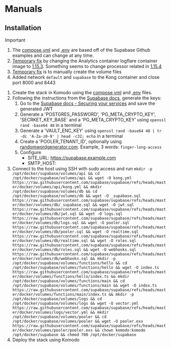 # Manuals

## Installation
> [!IMPORTANT]
> 1. The [compose.yml](https://github.com/supabase/supabase/blob/master/docker/docker-compose.yml) and [.env](https://github.com/supabase/supabase/blob/master/docker/.env.example) are based off of the Supabase Github examples and can change at any time.
> 2. [Temporary fix](https://github.com/supabase/supabase/issues/39933) by changing the Analytics container logflare container image to [1.15.3](https://github.com/Logflare/logflare/releases/tag/v1.15.3). Something seems to change processor related in [1.15.4](https://github.com/Logflare/logflare/releases/tag/v1.15.4)
> 3. [Temporary fix](https://github.com/orgs/supabase/discussions/26362) is to manually create the volume files
> 4. Added network `default` and `supabase` to the Kong container and close port 8000 and 8443

1. Create the stack in Komodo using the [compose.yml](https://raw.githubusercontent.com/platnub/container-host-templates/refs/heads/main/docker/containers/supabase/compose.yml) and [.env](https://raw.githubusercontent.com/platnub/container-host-templates/refs/heads/main/docker/containers/supabase/.env) files.
2. Following the instructions from the [Supabase docs](https://supabase.com/docs/guides/self-hosting/docker#securing-your-services), generate the keys:
    1. Go to the [Supabase docs - Securing your services](https://supabase.com/docs/guides/self-hosting/docker#securing-your-services) and save the generated JWT
    2. Generate a 'POSTGRES_PASSWORD', 'PG_META_CRYPTO_KEY', 'SECRKET_KEY_BASE' and a 'PG_META_CRYPTO_KEY' using `openssl rand -base64 48` in a terminal
    3. Generate a 'VAULT_ENC_KEY' using `openssl rand -base64 48 | tr -dc 'A-Za-z0-9' | head -c32; echo` in a terminal
    4. Create a 'POOLER_TENANT_ID', optionally using [randomwordgenerator.com](https://randomwordgenerator.com/). Example, 3 words: `finger-long-access`
    5. Configure
         - SITE_URL: https://supabase.example.com
         - SMTP_HOST:
3. Connect to the host using SSH with sudo access and run
   ```mkdir -p /opt/docker/supabase/volumes/api && cd /opt/docker/supabase/volumes/api && wget -O kong.yml https://raw.githubusercontent.com/supabase/supabase/refs/heads/master/docker/volumes/api/kong.yml && mkdir /opt/docker/supabase/volumes/db && cd /opt/docker/supabase/volumes/db && wget -O _supabase.sql https://raw.githubusercontent.com/supabase/supabase/refs/heads/master/docker/volumes/db/_supabase.sql && wget -O jwt.sql https://raw.githubusercontent.com/supabase/supabase/refs/heads/master/docker/volumes/db/jwt.sql && wget -O logs.sql https://raw.githubusercontent.com/supabase/supabase/refs/heads/master/docker/volumes/db/logs.sql && wget -O pooler.sql https://raw.githubusercontent.com/supabase/supabase/refs/heads/master/docker/volumes/db/pooler.sql && wget -O realtime.sql https://raw.githubusercontent.com/supabase/supabase/refs/heads/master/docker/volumes/db/realtime.sql && wget -O roles.sql https://raw.githubusercontent.com/supabase/supabase/refs/heads/master/docker/volumes/db/roles.sql && wget -O webhooks.sql https://raw.githubusercontent.com/supabase/supabase/refs/heads/master/docker/volumes/db/webhooks.sql && mkdir -p /opt/docker/supabase/volumes/functions/hello && cd /opt/docker/supabase/volumes/functions/hello && wget -O index.ts https://raw.githubusercontent.com/supabase/supabase/refs/heads/master/docker/volumes/functions/hello/index.ts && mkdir /opt/docker/supabase/volumes/functions/main && cd /opt/docker/supabase/volumes/functions/main && wget -O index.ts https://raw.githubusercontent.com/supabase/supabase/refs/heads/master/docker/volumes/functions/main/index.ts && mkdir -p /opt/docker/supabase/volumes/logs && cd /opt/docker/supabase/volumes/logs && wget -O vector.yml https://raw.githubusercontent.com/supabase/supabase/refs/heads/master/docker/volumes/logs/vector.yml && mkdir /opt/docker/supabase/volumes/pooler && cd /opt/docker/supabase/volumes/pooler && wget -O pooler.exs https://raw.githubusercontent.com/supabase/supabase/refs/heads/master/docker/volumes/pooler/pooler.exs && chown komodo:komodo /opt/docker/supabase && chmod 700 /opt/docker/supabase```
4. Deploy the stack using Komodo
